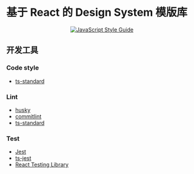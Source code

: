# 基于 React 的 Design System 模版库

<div align="center">

[![JavaScript Style Guide](https://img.shields.io/badge/code_style-standard-brightgreen.svg)](https://standardjs.com)

</div>

## 开发工具

### Code style

- [ts-standard](https://github.com/standard/ts-standard)

### Lint

- [husky](https://typicode.github.io/husky/#/)
- [commitlint](https://github.com/conventional-changelog/commitlint)
- [ts-standard](https://github.com/standard/ts-standard)

### Test

- [Jest](https://jestjs.io/docs/getting-started)
- [ts-jest](https://kulshekhar.github.io/ts-jest/docs/getting-started/installation)
- [React Testing Library](https://testing-library.com/docs/react-testing-library/intro)
